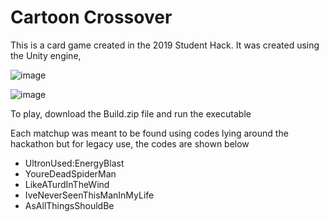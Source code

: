# Cartoon Crossover
This is a card game created in the 2019 Student Hack. It was created using the Unity engine,

![image](https://github.com/sabaruto/cartoon-crossover/assets/26776805/ef520a1f-12de-47e8-b13a-78152cffff34)

![image](https://github.com/sabaruto/cartoon-crossover/assets/26776805/cfc20e0b-f146-4516-aa10-a2ba2bd2c88f)

To play, download the  Build.zip file and run the executable

Each matchup was meant to be found using codes lying around the hackathon but for legacy use, the codes are shown below
- UltronUsed:EnergyBlast
- YoureDeadSpiderMan
- LikeATurdInTheWind
- IveNeverSeenThisManInMyLife
- AsAllThingsShouldBe
